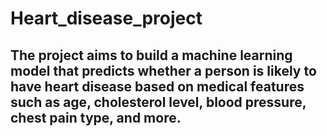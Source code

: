 # Heart_disease_project
## The project aims to build a machine learning model that predicts whether a person is likely to have heart disease based on medical features such as age, cholesterol level, blood pressure, chest pain type, and more.
